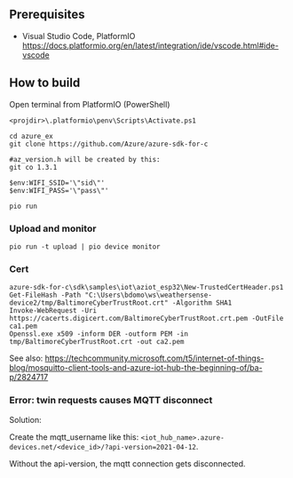 
## Prerequisites

* Visual Studio Code, PlatformIO https://docs.platformio.org/en/latest/integration/ide/vscode.html#ide-vscode

## How to build

Open terminal from PlatformIO (PowerShell)

```
<projdir>\.platformio\penv\Scripts\Activate.ps1

cd azure_ex
git clone https://github.com/Azure/azure-sdk-for-c

#az_version.h will be created by this:
git co 1.3.1

$env:WIFI_SSID='\"sid\"'
$env:WIFI_PASS='\"pass\"'

pio run
```

### Upload and monitor

```
pio run -t upload | pio device monitor
```


### Cert

```
azure-sdk-for-c\sdk\samples\iot\aziot_esp32\New-TrustedCertHeader.ps1
Get-FileHash -Path "C:\Users\bdomo\ws\weathersense-device2/tmp/BaltimoreCyberTrustRoot.crt" -Algorithm SHA1
Invoke-WebRequest -Uri https://cacerts.digicert.com/BaltimoreCyberTrustRoot.crt.pem -OutFile ca1.pem
Openssl.exe x509 -inform DER -outform PEM -in tmp/BaltimoreCyberTrustRoot.crt -out ca2.pem
```

See also: https://techcommunity.microsoft.com/t5/internet-of-things-blog/mosquitto-client-tools-and-azure-iot-hub-the-beginning-of/ba-p/2824717


### Error: twin requests causes MQTT disconnect

Solution: 

Create the mqtt_username like this: `<iot_hub_name>.azure-devices.net/<device_id>/?api-version=2021-04-12`.

Without the api-version, the mqtt connection gets disconnected.